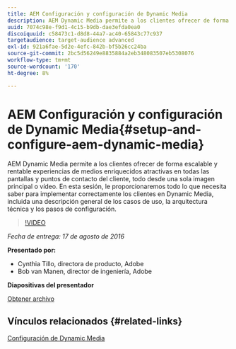 ```yaml
---
title: AEM Configuración y configuración de Dynamic Media
description: AEM Dynamic Media permite a los clientes ofrecer de forma escalable y rentable experiencias de medios enriquecidos atractivas en todas las pantallas y puntos de contacto del cliente, todo desde una sola imagen principal o vídeo.  En esta sesión, le proporcionaremos todo lo que necesita saber para implementar correctamente los clientes en Dynamic Media, incluida una descripción general de los casos de uso, la arquitectura técnica y los pasos de configuración.
uuid: 7074c98e-f9d1-4c15-b9db-dae3efda0ea0
discoiquuid: c58473c1-d8d8-44a7-ac40-65843c77c937
targetaudience: target-audience advanced
exl-id: 921a6fae-5d2e-4efc-842b-bf5b26cc24ba
source-git-commit: 2bc5d56249e8835884a2eb348083507eb5308076
workflow-type: tm+mt
source-wordcount: '170'
ht-degree: 8%

---
```


# AEM Configuración y configuración de Dynamic Media{#setup-and-configure-aem-dynamic-media}

AEM Dynamic Media permite a los clientes ofrecer de forma escalable y rentable experiencias de medios enriquecidos atractivas en todas las pantallas y puntos de contacto del cliente, todo desde una sola imagen principal o vídeo.  En esta sesión, le proporcionaremos todo lo que necesita saber para implementar correctamente los clientes en Dynamic Media, incluida una descripción general de los casos de uso, la arquitectura técnica y los pasos de configuración.

>[!VIDEO](https://video.tv.adobe.com/v/19297/?quality=9)

*Fecha de entrega: 17 de agosto de 2016*

**Presentado por:**

* Cynthia Tillo, directora de producto, Adobe
* Bob van Manen, director de ingeniería, Adobe

**Diapositivas del presentador**

[Obtener archivo](assets/aemgems-081716-dynamic-media-configuration.pdf)

## Vínculos relacionados {#related-links}

[Configuración de Dynamic Media](https://docs.adobe.com/docs/es-ES/aem/6-2/administer/content/dynamic-media/config-dynamic.html)

<!--
[Get back to the Overview](https://helpx.adobe.com/experience-manager/kt/eseminars/gems/aem-index.html)
-->
